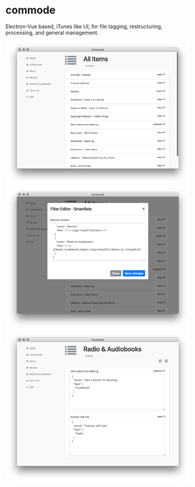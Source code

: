 # commode
Electron-Vue based, iTunes like UI, for file tagging, restructuring, processing, and general management.

![](screenshot.png)
![](screenshot-1.png)
![](screenshot-2.png)
